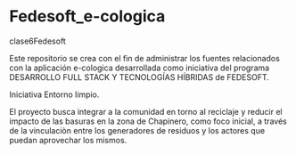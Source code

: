 # Fedesoft_e-cologica
clase6Fedesoft

Este repositorio se crea con el fin de administrar los fuentes relacionados con la aplicación e-cologica desarrollada como iniciativa del programa DESARROLLO FULL STACK Y TECNOLOGÍAS HÍBRIDAS de FEDESOFT.

Iniciativa Entorno limpio.

El proyecto busca integrar a la comunidad en torno al reciclaje y reducir el impacto de las basuras en la zona de Chapinero, como foco inicial, a través de la vinculaciòn entre los generadores de residuos y los actores que puedan aprovechar los mismos. 